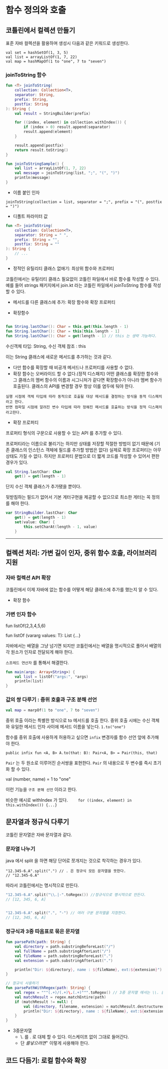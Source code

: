 # 함수 정의와 호출

## 코틀린에서 컬렉션 만들기

표준 자바 컬렉션을 활용하며 생성시 다음과 같은 키워드로 생성한다.

```
val set = hashSetOf(1, 3, 5)
val list = arrayListOf(1, 7, 22)
val map = hashMapOf(1 to "one", 7 to "seven")
```

### joinToString 함수

```kotlin
fun <T> joinToString(
    collection: Collection<T>,
    separator: String,
    prefix: String,
    postfix: String
): String {
    val result = StringBuilder(prefix)

    for ((index, element) in collection.withIndex()) {
        if (index > 0) result.append(separator)
        result.append(element)
    }

    result.append(postfix)
    return result.toString()
}

fun joinToStringSample() {
    val list = arrayListOf(1, 7, 22)
    val message = joinToString(list, ";", "(", ")")
    println(message)
}
```

- 이름 붙인 인자

```
joinToString(collection = list, separator = ";", prefix = "(", postfix = ")")
```

- 디폴트 파라미터 값

```kotlin
fun <T> joinToString(
    collection: Collection<T>,
    separator: String = " ",
    prefix: String = "",
    postfix: String = ""
): String {
    // ...
}
```

- 정적인 유틸리티 클래스 없애기: 최상위 함수와 프로퍼티

코틀린에서는 유틸리티 클래스 필요없이 코틀린 파일에서 바로 함수를 작성할 수 있다.
예를 들어 strings 패키지에서 join.kt 라는 코틀린 파일에서 joinToString 함수를 작성할 수 있다.

- 메서드를 다른 클래스에 추가: 확장 함수와 확장 프로퍼티


- 확장함수

```kotlin

fun String.lastChar(): Char = this.get(this.length - 1)
fun String.lastChar(): Char = this[this.length - 1]
fun String.lastChar(): Char = get(length - 1) // this 는 생략 가능하다.
```

수신객체 타입: String, 수신 객체 참조 : this

이는 String 클래스에 새로운 메서드를 추가하는 것과 같다.

- 다만 함수를 확장할 때 비공개 메서드나 프로퍼티를 사용할 수 없다.
- 확장 함수는 오버라이드 할 수 없다.(정적 디스패치)
  어떤 클래스를 확장한 함수와 그 클래스의 멤버 함수의 이름과 시그니처가 같다면 확장함수가 아니라 멤버 함수가 호출된다.
  클래스의 API를 변경할 경우 항상 이를 염두에 둬야 한다.

```
실행 시점에 객체 타입에 따라 동적으로 호출될 대상 메서드를 결정하는 방식을 동적 디스패치라고 한다.
반면 컴파일 시점에 알려진 변수 타입에 따라 정해진 메서드를 호출하는 방식을 정적 디스패치 라고한다.
```

- 확장 프로퍼티

프로퍼티 형식의 구문으로 사용할 수 있는 API 를 추가할 수 있다.

프로퍼티라는 이름으로 불리기는 하지만 상태를 저장할 적절한 방법이 없기 때문에 (기존 클래스의 인스턴스 객체에 필드를 추가할 방법은 없다)
실제로 확장 프로퍼티는 아무 상태도 가질 수 없다.
하지만 프로퍼티 문법으로 더 짧게 코드를 작성할 수 있어서 편한 경우가 있다.

```kotlin
val String.lastChar: Char
    get() = get(length - 1)

```

단지 수신 객체 클래스가 추가됐을 뿐이다.

뒷받침하는 필드가 없어서 기본 게터구현을 제공할 수 없으므로 최소한 게터는 꼭 정의를 해야 한다.

```kotlin
var StringBuilder.lastChar: Char
    get() = get(length - 1)
    set(value: Char) {
        this.setCharAt(length - 1, value)
    }
```

---

## 컬렉션 처리: 가변 길이 인자, 중위 함수 호출, 라이브러리 지원

### 자바 컬렉션 API 확장

코틀린에서 이제 자바에 없는 함수를 어떻게 해당 클래스에 추가를 했는지 알 수 있다.

- 확장 함수

### 가변 인자 함수

fun listOf(2,3,4,5,6)

fun listOf<T> (vararg values: T): List<T> {...}

자바에서는 배열을 그냥 넘기면 되지만 코틀린에서는 배열을 명시적으로 풀어서 배열의 각 원소가 인자로 전달되게 해야 한다.

`스프레드 연산자` 를 통해서 해결한다.

```kotlin
fun main(args: Array<String>) {
    val list = listOf("args:", *args)
    println(list)
}
```

### 값의 쌍 다루기 : 중위 호출과 구조 분해 선언

```kotlin
val map = marpOf(1 to "one", 7 to "seven")
```

중위 호출 이라는 특별한 방식으로 to 메서드를 호출 한다.
중위 호출 시에는 수신 객체와 유일한 메서드 인자 사이에 메서드 이름을 넣는다.
```1.to("one")```

함수를 중위 호출에 사용하게 허용하고 싶으면 `infix` 변경자를 함수 선언 앞에 추가해야 한다.

```public infix fun <A, B> A.to(that: B): Pair<A, B> = Pair(this, that)```

`Pair` 는 두 원소로 이루어진 순서쌍을 표현한다. `Pair` 의 내용으로 두 변수를 즉시 초기화 할 수 있다.

val (number, name) = 1 to "one"

이런 기능을 `구조 분해 선언` 이라고 한다.

비슷한 예시로 withIndex 가 있다. ```    for ((index, element) in this.withIndex()) {...}```

## 문자열과 정규식 다루기

코틀린 문자열은 자바 문자열과 같다.

### 문자열 나누기

java 에서 split 을 하면 해당 단어로 쪼개지는 것으로 착각하는 경우가 있다.

```
"12.345-6.A".split(".") // . 은 정규식 모든 문자열을 뜻한다.
// "12.345-6.A"
```

따라서 코틀린에서는 명시적으로 만든다.

```kotlin
"12.345-6.A".split("\\.|-".toRegex()) //정규식으로 명시적으로 만든다.
// [12, 345, 6, A]


"12.345-6.A".split(".", "-") // 여러 구분 문자열을 지정한다.
// [12, 345, 6, A]
```


### 정규식과 3중 따옴표로 묶은 문자열
 

```kotlin
fun parsePath(path: String) {
    val directory = path.substringBeforeLast("/")
    val fullName = path.substringAfterLast("/")
    val fileName = path.substringBeforeLast(".")
    val extension = path.substringAfterLast(".")

    println("Dir: ${directory}, name : ${fileName}, ext:${extension}")
}

// 정규식 사용하기
fun parsePathWithRegex(path: String) {
    val regex = """(.+)/(.+)\.(.+)""".toRegex() // 3중 문자열 에서는 \\. 를 \. 로 대체 할 수 있다. 이스케이프 없이 그대로 들어간다.
    val matchResult = regex.matchEntire(path)
    if (matchResult != null) {
        val (directory, filename, extension) = matchResult.destructured
        println("Dir: ${directory}, name : ${fileName}, ext:${extension}")
    }
}
```


- 3중문자열
  - \\. 를 \. 로 대체 할 수 있다. 이스케이프 없이 그대로 들어간다.
  - 단 $를 넣으려면 '$' 이렇게 사용해야 한다.

## 코드 다듬기: 로컬 함수와 확장

